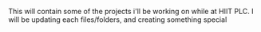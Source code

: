 This will contain some of the projects i'll be working on while at HIIT PLC.
I will be updating each files/folders, and creating something special
